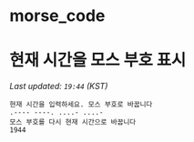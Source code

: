 # morse_code
# 현재 시간을 모스 부호 표시
<!-- MORSE_TIME_START -->
_Last updated: `19:44` (KST)_

```
현재 시간을 입력하세요. 모스 부호로 바꿉니다
.---- ----. ....- ....-
모스 부호를 다시 현재 시간으로 바꿉니다
1944
```
<!-- MORSE_TIME_END -->
